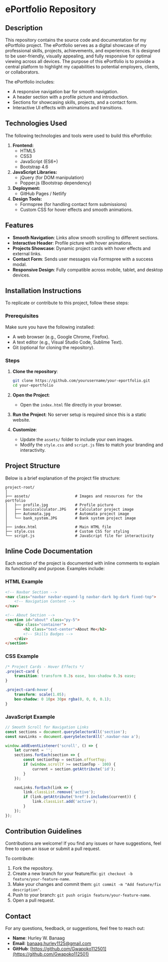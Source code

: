 # ePortfolio Repository

## Description
This repository contains the source code and documentation for my ePortfolio project. The ePortfolio serves as a digital showcase of my professional skills, projects, achievements, and experiences. It is designed to be user-friendly, visually appealing, and fully responsive for optimal viewing across all devices. The purpose of this ePortfolio is to provide a central platform to highlight my capabilities to potential employers, clients, or collaborators.

The ePortfolio includes:
- A responsive navigation bar for smooth navigation.
- A header section with a profile picture and introduction.
- Sections for showcasing skills, projects, and a contact form.
- Interactive UI effects with animations and transitions.

## Technologies Used
The following technologies and tools were used to build this ePortfolio:

1. **Frontend:**
   - HTML5
   - CSS3
   - JavaScript (ES6+)
   - Bootstrap 4.6
2. **JavaScript Libraries:**
   - jQuery (for DOM manipulation)
   - Popper.js (Bootstrap dependency)
3. **Deployment:**
   - GitHub Pages / Netlify
4. **Design Tools:**
   - Formspree (for handling contact form submissions)
   - Custom CSS for hover effects and smooth animations.

## Features
- **Smooth Navigation**: Links allow smooth scrolling to different sections.
- **Interactive Header**: Profile picture with hover animations.
- **Projects Showcase**: Dynamic project cards with hover effects and external links.
- **Contact Form**: Sends user messages via Formspree with a success modal.
- **Responsive Design**: Fully compatible across mobile, tablet, and desktop devices.

## Installation Instructions
To replicate or contribute to this project, follow these steps:

### Prerequisites
Make sure you have the following installed:
- A web browser (e.g., Google Chrome, Firefox).
- A text editor (e.g., Visual Studio Code, Sublime Text).
- Git (optional for cloning the repository).

### Steps
1. **Clone the repository**:
   ```bash
   git clone https://github.com/yourusername/your-eportfolio.git
   cd your-eportfolio
   ```

2. **Open the Project**:
   - Open the `index.html` file directly in your browser.

3. **Run the Project**:
   No server setup is required since this is a static website.

4. **Customize**:
   - Update the `assets/` folder to include your own images.
   - Modify the `style.css` and `script.js` files to match your branding and interactivity.

## Project Structure
Below is a brief explanation of the project file structure:

```
project-root/
│
├── assets/                    # Images and resources for the portfolio
│   ├── profile.jpg            # Profile picture
│   ├── basiccalculator.JPG    # Calculator project image
│   ├── Automata.jpg           # Automata project image
│   └── bank_system.JPG        # Bank system project image
│
├── index.html                 # Main HTML file
├── style.css                  # Custom CSS for styling
└── script.js                  # JavaScript file for interactivity
```

## Inline Code Documentation
Each section of the project is documented with inline comments to explain its functionality and purpose. Examples include:

### HTML Example
```html
<!-- Navbar Section -->
<nav class="navbar navbar-expand-lg navbar-dark bg-dark fixed-top">
    <!-- Navigation Content -->
</nav>

<!-- About Section -->
<section id="about" class="py-5">
    <div class="container">
        <h2 class="text-center">About Me</h2>
        <!-- Skills Badges -->
    </div>
</section>
```

### CSS Example
```css
/* Project Cards - Hover Effects */
.project-card {
    transition: transform 0.3s ease, box-shadow 0.3s ease;
}

.project-card:hover {
    transform: scale(1.05);
    box-shadow: 0 10px 30px rgba(0, 0, 0, 0.1);
}
```

### JavaScript Example
```javascript
// Smooth Scroll for Navigation Links
const sections = document.querySelectorAll('section');
const navLinks = document.querySelectorAll('.navbar-nav a');

window.addEventListener('scroll', () => {
    let current = '';
    sections.forEach(section => {
        const sectionTop = section.offsetTop;
        if (window.scrollY >= sectionTop - 100) {
            current = section.getAttribute('id');
        }
    });

    navLinks.forEach(link => {
        link.classList.remove('active');
        if (link.getAttribute('href').includes(current)) {
            link.classList.add('active');
        }
    });
});
```

## Contribution Guidelines
Contributions are welcome! If you find any issues or have suggestions, feel free to open an issue or submit a pull request.

To contribute:
1. Fork the repository.
2. Create a new branch for your feature/fix: `git checkout -b feature/your-feature-name`.
3. Make your changes and commit them: `git commit -m "Add feature/fix description"`.
4. Push to your branch: `git push origin feature/your-feature-name`.
5. Open a pull request.


## Contact
For any questions, feedback, or suggestions, feel free to reach out:
- **Name**: Hurley W. Banaag
- **Email**: banaag.hurley1125@gmail.com
- **GitHub**: [https://github.com/Gwapoko112501](https://github.com/Gwapoko112501)
